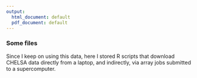```yaml
---
output:
  html_document: default
  pdf_document: default
---
```


### Some files 
Since I keep on using this data, here I stored R scripts that download CHELSA data directly from a laptop, and indirectly, via array jobs submitted to a supercomputer.

